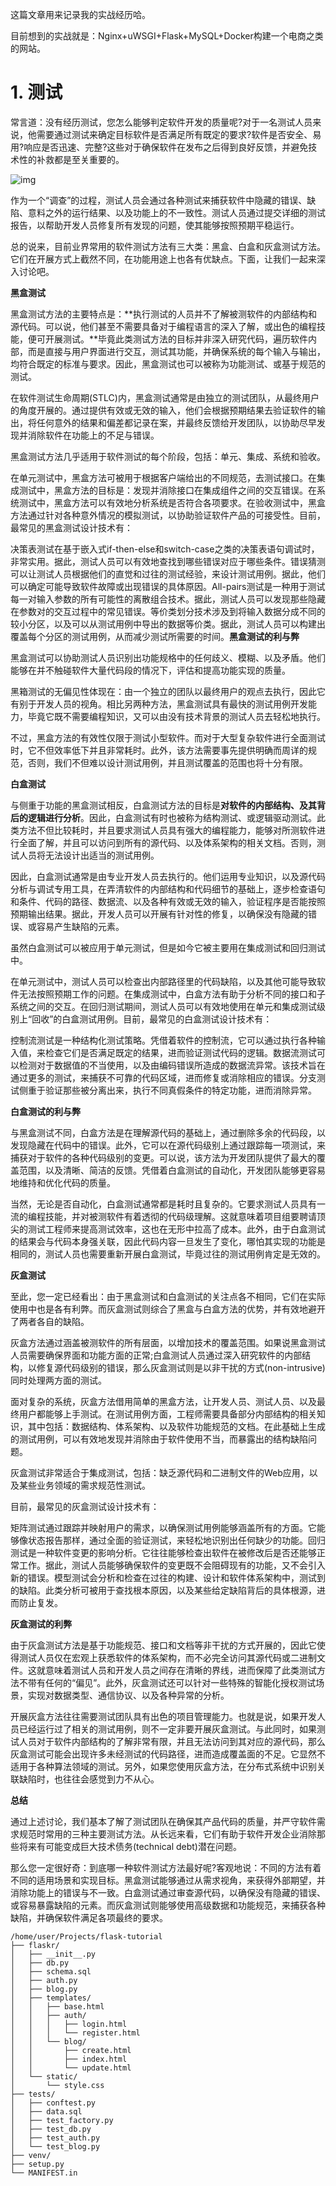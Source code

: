 这篇文章用来记录我的实战经历哈。

目前想到的实战就是：Nginx+uWSGI+Flask+MySQL+Docker构建一个电商之类的网站。

# 1. 测试

常言道：没有经历测试，您怎么能够判定软件开发的质量呢?对于一名测试人员来说，他需要通过测试来确定目标软件是否满足所有既定的要求?软件是否安全、易用?响应是否迅速、完整?这些对于确保软件在发布之后得到良好反馈，并避免技术性的补救都是至关重要的。

![img](12#项目实战#.assets/3b87e950352ac65ca979fb4abfd9091793138ab9.jpeg)

作为一个“调查”的过程，测试人员会通过各种测试来捕获软件中隐藏的错误、缺陷、意料之外的运行结果、以及功能上的不一致性。测试人员通过提交详细的测试报告，以帮助开发人员修复所有发现的问题，使其能够按照预期平稳运行。

总的说来，目前业界常用的软件测试方法有三大类：黑盒、白盒和灰盒测试方法。它们在开展方式上截然不同，在功能用途上也各有优缺点。下面，让我们一起来深入讨论吧。

**黑盒测试**

黑盒测试方法的主要特点是：**执行测试的人员并不了解被测软件的内部结构和源代码。可以说，他们甚至不需要具备对于编程语言的深入了解，或出色的编程技能，便可开展测试。**毕竟此类测试方法的目标并非深入研究代码，遍历软件内部，而是直接与用户界面进行交互，测试其功能，并确保系统的每个输入与输出，均符合既定的标准与要求。因此，黑盒测试也可以被称为功能测试、或基于规范的测试。

在软件测试生命周期(STLC)内，黑盒测试通常是由独立的测试团队，从最终用户的角度开展的。通过提供有效或无效的输入，他们会根据预期结果去验证软件的输出，将任何意外的结果和偏差都记录在案，并最终反馈给开发团队，以协助尽早发现并消除软件在功能上的不足与错误。

黑盒测试方法几乎适用于软件测试的每个阶段，包括：单元、集成、系统和验收。

在单元测试中，黑盒方法可被用于根据客户端给出的不同规范，去测试接口。在集成测试中，黑盒方法的目标是：发现并消除接口在集成组件之间的交互错误。在系统测试中，黑盒方法可以有效地分析系统是否符合各项要求。在验收测试中，黑盒方法通过针对各种意外情况的模拟测试，以协助验证软件产品的可接受性。目前，最常见的黑盒测试设计技术有：

决策表测试在基于嵌入式if-then-else和switch-case之类的决策表语句调试时，非常实用。据此，测试人员可以有效地查找到哪些错误对应于哪些条件。错误猜测可以让测试人员根据他们的直觉和过往的测试经验，来设计测试用例。据此，他们可以确定可能导致软件故障或出现错误的具体原因。All-pairs测试是一种用于测试每一对输入参数的所有可能性的离散组合技术。据此，测试人员可以发现那些隐藏在参数对的交互过程中的常见错误。等价类划分技术涉及到将输入数据分成不同的较小分区，以及可以从测试用例中导出的数据等价类。据此，测试人员可以构建出覆盖每个分区的测试用例，从而减少测试所需要的时间。**黑盒测试的利与弊**

黑盒测试可以协助测试人员识别出功能规格中的任何歧义、模糊、以及矛盾。他们能够在并不触碰软件大量代码段的情况下，评估和提高功能实现的质量。

黑箱测试的无偏见性体现在：由一个独立的团队以最终用户的观点去执行，因此它有别于开发人员的视角。相比另两种方法，黑盒测试具有最快的测试用例开发能力，毕竟它既不需要编程知识，又可以由没有技术背景的测试人员去轻松地执行。

不过，黑盒方法的有效性仅限于测试小型软件。而对于大型复杂软件进行全面测试时，它不但效率低下并且非常耗时。此外，该方法需要事先提供明确而周详的规范，否则，我们不但难以设计测试用例，并且测试覆盖的范围也将十分有限。

**白盒测试**

与侧重于功能的黑盒测试相反，白盒测试方法的目标是**对软件的内部结构、及其背后的逻辑进行分析**。因此，白盒测试有时也被称为结构测试、或逻辑驱动测试。此类方法不但比较耗时，并且要求测试人员具有强大的编程能力，能够对所测软件进行全面了解，并且可以访问到所有的源代码、以及体系架构的相关文档。否则，测试人员将无法设计出适当的测试用例。

因此，白盒测试通常是由专业开发人员去执行的。他们运用专业知识，以及源代码分析与调试专用工具，在弄清软件的内部结构和代码细节的基础上，逐步检查语句和条件、代码的路径、数据流、以及各种有效或无效的输入，验证程序是否能按照预期输出结果。据此，开发人员可以开展有针对性的修复，以确保没有隐藏的错误、或容易产生缺陷的元素。

虽然白盒测试可以被应用于单元测试，但是如今它被主要用在集成测试和回归测试中。

在单元测试中，测试人员可以检查出内部路径里的代码缺陷，以及其他可能导致软件无法按照预期工作的问题。在集成测试中，白盒方法有助于分析不同的接口和子系统之间的交互。在回归测试期间，测试人员可以有效地使用在单元和集成测试级别上“回收”的白盒测试用例。目前，最常见的白盒测试设计技术有：

控制流测试是一种结构化测试策略。凭借着软件的控制流，它可以通过执行各种输入值，来检查它们是否满足既定的结果，进而验证测试代码的逻辑。数据流测试可以检测对于数据值的不当使用，以及由编码错误所造成的数据流异常。该技术旨在通过更多的测试，来捕获不可靠的代码区域，进而修复或消除相应的错误。分支测试侧重于验证那些被分离出来，执行不同真假条件的特定功能，进而消除异常。

**白盒测试的利与弊**

与黑盒测试不同，白盒方法是在理解源代码的基础上，通过删除多余的代码段，以发现隐藏在代码中的错误。此外，它可以在源代码级别上通过跟踪每一项测试，来捕获对于软件的各种代码级别的变更。可以说，该方法为开发团队提供了最大的覆盖范围，以及清晰、简洁的反馈。凭借着白盒测试的自动化，开发团队能够更容易地维持和优化代码的质量。

当然，无论是否自动化，白盒测试通常都是耗时且复杂的。它要求测试人员具有一流的编程技能，并对被测软件有着透彻的代码级理解。这就意味着项目组要聘请顶尖的测试工程师来提高测试效率，这也在无形中拉高了成本。此外，由于白盒测试的结果会与代码本身强关联，因此代码内容一旦发生了变化，哪怕其实现的功能是相同的，测试人员也需要重新开展白盒测试，毕竟过往的测试用例肯定是无效的。

**灰盒测试**

至此，您一定已经看出：由于黑盒测试和白盒测试的关注点各不相同，它们在实际使用中也是各有利弊。而灰盒测试则综合了黑盒与白盒方法的优势，并有效地避开了两者各自的缺陷。

灰盒方法通过涵盖被测软件的所有层面，以增加技术的覆盖范围。如果说黑盒测试人员需要确保界面和功能方面的正常;白盒测试人员通过深入研究软件的内部结构，以修复源代码级别的错误，那么灰盒测试则是以非干扰的方式(non-intrusive)同时处理两方面的测试。

面对复杂的系统，灰盒方法借用简单的黑盒方法，让开发人员、测试人员、以及最终用户都能够上手测试。在测试用例方面，工程师需要具备部分内部结构的相关知识，其中包括：数据结构、体系架构、以及软件功能规范的文档。在此基础上生成的测试用例，可以有效地发现并消除由于软件使用不当，而暴露出的结构缺陷问题。

灰盒测试非常适合于集成测试，包括：缺乏源代码和二进制文件的Web应用，以及某些业务领域的需求规范性测试。

目前，最常见的灰盒测试设计技术有：

矩阵测试通过跟踪并映射用户的需求，以确保测试用例能够涵盖所有的方面。它能够像状态报告那样，通过全面的验证测试，来轻松地识别出任何缺少的功能。回归测试是一种软件变更的影响分析。它往往能够检查出软件在被修改后是否还能够正常工作。据此，测试人员能够确保软件的变更既不会阻碍现有的功能，又不会引入新的错误。模型测试会分析和检查在过往的构建、设计和软件体系架构中，测试到的缺陷。此类分析可被用于查找根本原因，以及某些给定缺陷背后的具体根源，进而防止复发。

**灰盒测试的利弊**

由于灰盒测试方法是基于功能规范、接口和文档等非干扰的方式开展的，因此它使得测试人员仅在宏观上获悉软件的体系架构，而不必完全访问其源代码或二进制文件。这就意味着测试人员和开发人员之间存在清晰的界线，进而保障了此类测试方法不带有任何的“偏见”。此外，灰盒测试还可以针对一些特殊的智能化授权测试场景，实现对数据类型、通信协议、以及各种异常的分析。

开展灰盒方法往往需要测试团队具有出色的项目管理能力。也就是说，如果开发人员已经运行过了相关的测试用例，则不一定非要开展灰盒测试。与此同时，如果测试人员对于软件内部结构的了解非常有限，并且无法访问到其对应的源代码，那么灰盒测试可能会出现许多未经测试的代码路径，进而造成覆盖面的不足。它显然不适用于各种算法领域的测试。另外，如果您使用灰盒方法，在分布式系统中识别关联缺陷时，也往往会感觉到力不从心。

**总结**

通过上述讨论，我们基本了解了测试团队在确保其产品代码的质量，并严守软件需求规范时常用的三种主要测试方法。从长远来看，它们有助于软件开发企业消除那些将来有可能变成巨大技术债务(technical debt)潜在问题。

那么您一定很好奇：到底哪一种软件测试方法最好呢?客观地说：不同的方法有着不同的适用场景和实现目标。黑盒测试能够通过从需求视角，来获得外部期望，并消除功能上的错误与不一致。白盒测试通过审查源代码，以确保没有隐藏的错误、或容易暴露缺陷的元素。而灰盒测试则能够使用高级数据和功能规范，来捕获各种缺陷，并确保软件满足各项最终的要求。





```shell
/home/user/Projects/flask-tutorial
├── flaskr/
│   ├── __init__.py
│   ├── db.py
│   ├── schema.sql
│   ├── auth.py
│   ├── blog.py
│   ├── templates/
│   │   ├── base.html
│   │   ├── auth/
│   │   │   ├── login.html
│   │   │   └── register.html
│   │   └── blog/
│   │       ├── create.html
│   │       ├── index.html
│   │       └── update.html
│   └── static/
│       └── style.css
├── tests/
│   ├── conftest.py
│   ├── data.sql
│   ├── test_factory.py
│   ├── test_db.py
│   ├── test_auth.py
│   └── test_blog.py
├── venv/
├── setup.py
└── MANIFEST.in
```





